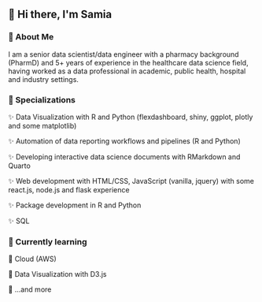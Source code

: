 
## 👋 Hi there, I'm Samia

<!--
**samiaab1990/samiaab1990** is a ✨ _special_ ✨ repository because its `README.md` (this file) appears on your GitHub profile.


Here are some ideas to get you started:

- 🔭 I’m currently working on ...
- 🌱 I’m currently learning ...
- 👯 I’m looking to collaborate on ...
- 🤔 I’m looking for help with ...
- 💬 Ask me about ...
- 📫 How to reach me: ...

- ⚡ Fun fact: ...
-->
### 🙂 About Me

I am a senior data scientist/data engineer with a pharmacy background (PharmD) and 5+ years of experience in the healthcare data science field, having worked as a data professional in academic, public health, hospital and industry settings. 
### 🌟 Specializations

✨ Data Visualization with R and Python (flexdashboard, shiny, ggplot, plotly and some matplotlib) 

✨ Automation of data reporting workflows and pipelines (R and Python) 

✨ Developing interactive data science documents with RMarkdown and Quarto 

✨ Web development with HTML/CSS, JavaScript (vanilla, jquery) with some react.js, node.js and flask experience 

✨ Package development in R and Python 

✨ SQL 

### 🌱 Currently learning

🍃 Cloud (AWS)

🍃 Data Visualization with D3.js 

🍃 ...and more 
